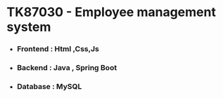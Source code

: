 # TK87030 - Employee management system

- ### Frontend : Html ,Css,Js
- ### Backend  : Java , Spring Boot
- ### Database : MySQL

